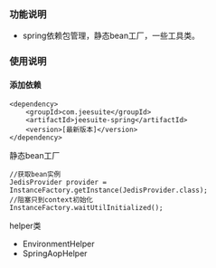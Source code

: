### 功能说明

* spring依赖包管理，静态bean工厂，一些工具类。

### 使用说明

#### 添加依赖

```
<dependency>
    <groupId>com.jeesuite</groupId>
    <artifactId>jeesuite-spring</artifactId>
    <version>[最新版本]</version>
</dependency>
```

静态bean工厂

```
//获取bean实例
JedisProvider provider = InstanceFactory.getInstance(JedisProvider.class);
//阻塞只到context初始化
InstanceFactory.waitUtilInitialized();
```

helper类

* EnvironmentHelper
* SpringAopHelper



